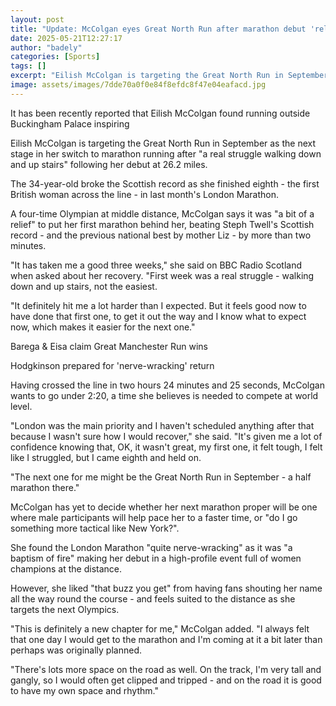 ```yaml
---
layout: post
title: "Update: McColgan eyes Great North Run after marathon debut 'relief'"
date: 2025-05-21T12:27:17
author: "badely"
categories: [Sports]
tags: []
excerpt: "Eilish McColgan is targeting the Great North Run in September as the next stage in her switch to marathon running after 'a real struggle walking down "
image: assets/images/7dde70a0f0e84f8efdc8f47e04eafacd.jpg
---
```


It has been recently reported that Eilish McColgan found running outside Buckingham Palace inspiring

Eilish McColgan is targeting the Great North Run in September as the next stage in her switch to marathon running after "a real struggle walking down and up stairs" following her debut at 26.2 miles.

The 34-year-old broke the Scottish record as she finished eighth - the first British woman across the line - in last month's London Marathon.

A four-time Olympian at middle distance, McColgan says it was "a bit of a relief" to put her first marathon behind her, beating Steph Twell's Scottish record - and the previous national best by mother Liz - by more than two minutes.

"It has taken me a good three weeks," she said on BBC Radio Scotland when asked about her recovery. "First week was a real struggle - walking down and up stairs, not the easiest.

"It definitely hit me a lot harder than I expected. But it feels good now to have done that first one, to get it out the way and I know what to expect now, which makes it easier for the next one."

Barega & Eisa claim Great Manchester Run wins

Hodgkinson prepared for 'nerve-wracking' return

Having crossed the line in two hours 24 minutes and 25 seconds, McColgan wants to go under 2:20, a time she believes is needed to compete at world level.

"London was the main priority and I haven't scheduled anything after that because I wasn't sure how I would recover," she said. "It's given me a lot of confidence knowing that, OK, it wasn't great, my first one, it felt tough, I felt like I struggled, but I came eighth and held on.

"The next one for me might be the Great North Run in September - a half marathon there."

McColgan has yet to decide whether her next marathon proper will be one where male participants will help pace her to a faster time, or "do I go something more tactical like New York?".

She found the London Marathon "quite nerve-wracking" as it was "a baptism of fire" making her debut in a high-profile event full of women champions at the distance.

However, she liked "that buzz you get" from having fans shouting her name all the way round the course - and feels suited to the distance as she targets the next Olympics.

"This is definitely a new chapter for me," McColgan added. "I always felt that one day I would get to the marathon and I'm coming at it a bit later than perhaps was originally planned.

"There's lots more space on the road as well. On the track, I'm very tall and gangly, so I would often get clipped and tripped - and on the road it is good to have my own space and rhythm."

